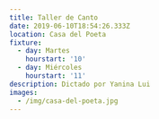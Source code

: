 ```yaml
---
title: Taller de Canto
date: 2019-06-10T18:54:26.333Z
location: Casa del Poeta
fixture:
  - day: Martes
    hourstart: '10'
  - day: Miércoles
    hourstart: '11'
description: Dictado por Yanina Lui
images:
  - /img/casa-del-poeta.jpg
---
```


